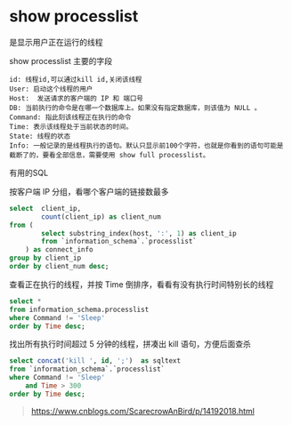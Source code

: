 # show processlist

 是显示用户正在运行的线程

show processlist 主要的字段

```text
id: 线程id,可以通过kill id,关闭该线程
User: 启动这个线程的用户
Host:  发送请求的客户端的 IP 和 端口号
DB: 当前执行的命令是在哪一个数据库上。如果没有指定数据库，则该值为 NULL 。
Command: 指此刻该线程正在执行的命令
Time: 表示该线程处于当前状态的时间。
State: 线程的状态
Info: 一般记录的是线程执行的语句。默认只显示前100个字符，也就是你看到的语句可能是截断了的，要看全部信息，需要使用 show full processlist。
```

有用的SQL

按客户端 IP 分组，看哪个客户端的链接数最多

```sql
select  client_ip, 
        count(client_ip) as client_num 
from ( 
        select substring_index(host, ':', 1) as client_ip 
        from `information_schema`.`processlist` 
    ) as connect_info 
group by client_ip 
order by client_num desc;
```

查看正在执行的线程，并按 Time 倒排序，看看有没有执行时间特别长的线程

```sql
select * 
from information_schema.processlist 
where Command != 'Sleep' 
order by Time desc;
```

找出所有执行时间超过 5 分钟的线程，拼凑出 kill 语句，方便后面查杀

```sql
select concat('kill ', id, ';')  as sqltext
from `information_schema`.`processlist` 
where Command != 'Sleep' 
    and Time > 300 
order by Time desc;
```

> https://www.cnblogs.com/ScarecrowAnBird/p/14192018.html